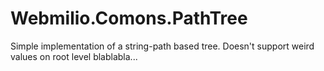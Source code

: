 # Webmilio.Comons.PathTree

Simple implementation of a string-path based tree. Doesn't support weird values on root level blablabla...